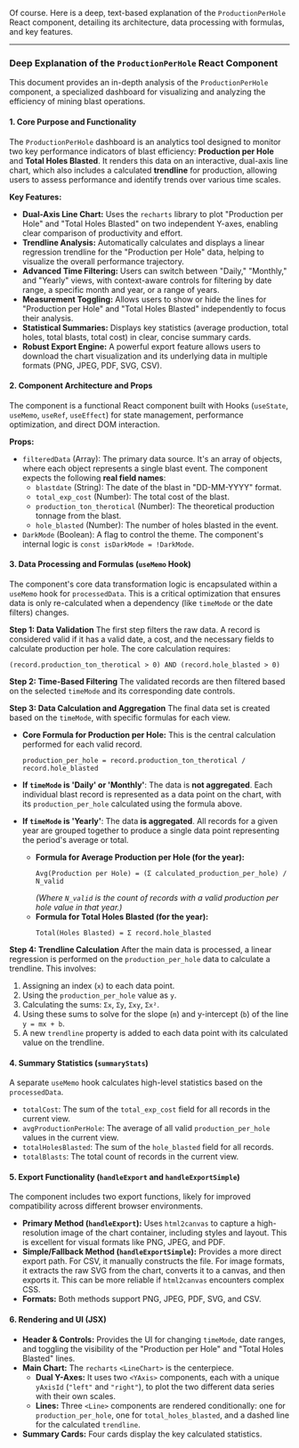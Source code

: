 Of course. Here is a deep, text-based explanation of the `ProductionPerHole` React component, detailing its architecture, data processing with formulas, and key features.

---

### Deep Explanation of the `ProductionPerHole` React Component

This document provides an in-depth analysis of the `ProductionPerHole` component, a specialized dashboard for visualizing and analyzing the efficiency of mining blast operations.

#### 1. Core Purpose and Functionality

The `ProductionPerHole` dashboard is an analytics tool designed to monitor two key performance indicators of blast efficiency: **Production per Hole** and **Total Holes Blasted**. It renders this data on an interactive, dual-axis line chart, which also includes a calculated **trendline** for production, allowing users to assess performance and identify trends over various time scales.

**Key Features:**
*   **Dual-Axis Line Chart:** Uses the `recharts` library to plot "Production per Hole" and "Total Holes Blasted" on two independent Y-axes, enabling clear comparison of productivity and effort.
*   **Trendline Analysis:** Automatically calculates and displays a linear regression trendline for the "Production per Hole" data, helping to visualize the overall performance trajectory.
*   **Advanced Time Filtering:** Users can switch between "Daily," "Monthly," and "Yearly" views, with context-aware controls for filtering by date range, a specific month and year, or a range of years.
*   **Measurement Toggling:** Allows users to show or hide the lines for "Production per Hole" and "Total Holes Blasted" independently to focus their analysis.
*   **Statistical Summaries:** Displays key statistics (average production, total holes, total blasts, total cost) in clear, concise summary cards.
*   **Robust Export Engine:** A powerful export feature allows users to download the chart visualization and its underlying data in multiple formats (PNG, JPEG, PDF, SVG, CSV).

#### 2. Component Architecture and Props

The component is a functional React component built with Hooks (`useState`, `useMemo`, `useRef`, `useEffect`) for state management, performance optimization, and direct DOM interaction.

**Props:**
*   `filteredData` (Array): The primary data source. It's an array of objects, where each object represents a single blast event. The component expects the following **real field names**:
    *   `blastdate` (String): The date of the blast in "DD-MM-YYYY" format.
    *   `total_exp_cost` (Number): The total cost of the blast.
    *   `production_ton_therotical` (Number): The theoretical production tonnage from the blast.
    *   `hole_blasted` (Number): The number of holes blasted in the event.
*   `DarkMode` (Boolean): A flag to control the theme. The component's internal logic is `const isDarkMode = !DarkMode`.

#### 3. Data Processing and Formulas (`useMemo` Hook)

The component's core data transformation logic is encapsulated within a `useMemo` hook for `processedData`. This is a critical optimization that ensures data is only re-calculated when a dependency (like `timeMode` or the date filters) changes.

**Step 1: Data Validation**
The first step filters the raw data. A record is considered valid if it has a valid date, a cost, and the necessary fields to calculate production per hole. The core calculation requires:
```
(record.production_ton_therotical > 0) AND (record.hole_blasted > 0)
```

**Step 2: Time-Based Filtering**
The validated records are then filtered based on the selected `timeMode` and its corresponding date controls.

**Step 3: Data Calculation and Aggregation**
The final data set is created based on the `timeMode`, with specific formulas for each view.

*   **Core Formula for Production per Hole:**
    This is the central calculation performed for each valid record.
    ```
    production_per_hole = record.production_ton_therotical / record.hole_blasted
    ```

*   **If `timeMode` is 'Daily' or 'Monthly'**:
    The data is **not aggregated**. Each individual blast record is represented as a data point on the chart, with its `production_per_hole` calculated using the formula above.

*   **If `timeMode` is 'Yearly'**:
    The data **is aggregated**. All records for a given year are grouped together to produce a single data point representing the period's average or total.
    *   **Formula for Average Production per Hole (for the year):**
        ```
        Avg(Production per Hole) = (Σ calculated_production_per_hole) / N_valid
        ```
        *(Where `N_valid` is the count of records with a valid production per hole value in that year.)*
    *   **Formula for Total Holes Blasted (for the year):**
        ```
        Total(Holes Blasted) = Σ record.hole_blasted
        ```

**Step 4: Trendline Calculation**
After the main data is processed, a linear regression is performed on the `production_per_hole` data to calculate a trendline. This involves:
1.  Assigning an index (`x`) to each data point.
2.  Using the `production_per_hole` value as `y`.
3.  Calculating the sums: `Σx`, `Σy`, `Σxy`, `Σx²`.
4.  Using these sums to solve for the slope (`m`) and y-intercept (`b`) of the line `y = mx + b`.
5.  A new `trendline` property is added to each data point with its calculated value on the trendline.

#### 4. Summary Statistics (`summaryStats`)

A separate `useMemo` hook calculates high-level statistics based on the `processedData`.

*   `totalCost`: The sum of the `total_exp_cost` field for all records in the current view.
*   `avgProductionPerHole`: The average of all valid `production_per_hole` values in the current view.
*   `totalHolesBlasted`: The sum of the `hole_blasted` field for all records.
*   `totalBlasts`: The total count of records in the current view.

#### 5. Export Functionality (`handleExport` and `handleExportSimple`)

The component includes two export functions, likely for improved compatibility across different browser environments.

*   **Primary Method (`handleExport`):** Uses `html2canvas` to capture a high-resolution image of the chart container, including styles and layout. This is excellent for visual formats like PNG, JPEG, and PDF.
*   **Simple/Fallback Method (`handleExportSimple`):** Provides a more direct export path. For CSV, it manually constructs the file. For image formats, it extracts the raw SVG from the chart, converts it to a canvas, and then exports it. This can be more reliable if `html2canvas` encounters complex CSS.
*   **Formats:** Both methods support PNG, JPEG, PDF, SVG, and CSV.

#### 6. Rendering and UI (JSX)

*   **Header & Controls:** Provides the UI for changing `timeMode`, date ranges, and toggling the visibility of the "Production per Hole" and "Total Holes Blasted" lines.
*   **Main Chart:** The `recharts` `<LineChart>` is the centerpiece.
    *   **Dual Y-Axes:** It uses two `<YAxis>` components, each with a unique `yAxisId` (`"left"` and `"right"`), to plot the two different data series with their own scales.
    *   **Lines:** Three `<Line>` components are rendered conditionally: one for `production_per_hole`, one for `total_holes_blasted`, and a dashed line for the calculated `trendline`.
*   **Summary Cards:** Four cards display the key calculated statistics.